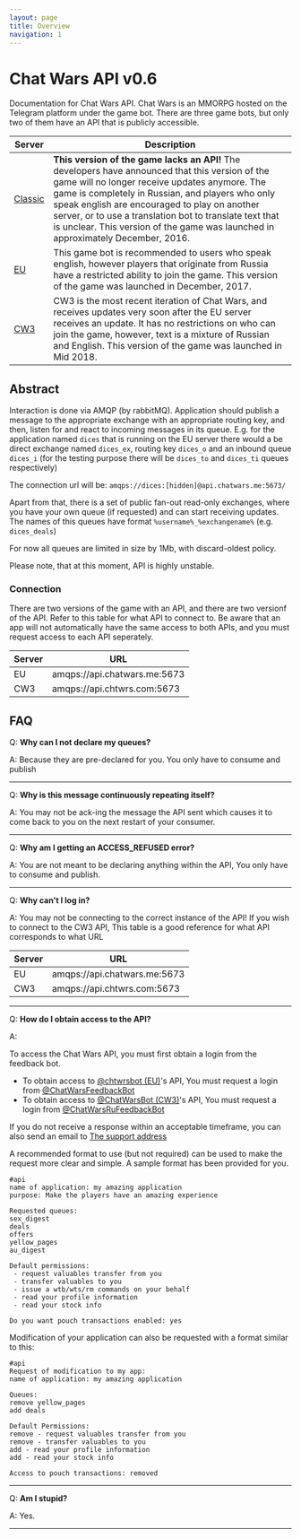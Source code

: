 ```yaml
---
layout: page
title: Overview
navigation: 1
---
```


# Chat Wars API v0.6
Documentation for Chat Wars API. Chat Wars is an MMORPG hosted on the Telegram platform under the game bot. There are three game bots, but only two of them have an API that is publicly accessible.

| Server | Description |
| --- | --- |
| [Classic](https://t.me/ChatWarsClassicBot) | **This version of the game lacks an API!** The developers have announced that this version of the game will no longer receive updates anymore. The game is completely in Russian, and players who only speak english are encouraged to play on another server, or to use a translation bot to translate text that is unclear. This version of the game was launched in approximately December, 2016. |
| [EU](https://t.me/chtwrsbot) | This game bot is recommended to users who speak english, however players that originate from Russia have a restricted ability to join the game. This version of the game was launched in December, 2017. |
| [CW3](https://t.me/chatwarsbot) | CW3 is the most recent iteration of Chat Wars, and receives updates very soon after the EU server receives an update. It has no restrictions on who can join the game, however, text is a mixture of Russian and English. This version of the game was launched in Mid 2018. |

## Abstract
Interaction is done via AMQP (by rabbitMQ). Application should publish a message to the appropriate exchange with  an appropriate routing key, and then, listen for and react to incoming messages in its queue. E.g. for the application named `dices` that is running on the EU server there would a be direct exchange named `dices_ex`, routing key `dices_o` and an inbound queue `dices_i` (for the testing purpose there will be `dices_to` and `dices_ti` queues respectively)

The connection url will be: `amqps://dices:[hidden]@api.chatwars.me:5673/`

Apart from that, there is a set of public fan-out read-only exchanges, where you have your own queue (if requested) and can start receiving updates. The names of this queues have format `%username%_%exchangename%`
(e.g. `dices_deals`)

For now all queues are limited in size by 1Mb, with discard-oldest policy. 

Please note, that at this moment, API is highly unstable.

### Connection

There are two versions of the game with an API, and there are two versionf of the API. Refer to this table for what API to connect to. Be aware that an app will not automatically have the same access to both APIs, and you must request access to each API seperately.

| Server | URL |
| --- | --- |
| EU | amqps://api.chatwars.me:5673 |
| CW3 | amqps://api.chtwrs.com:5673 |

## FAQ
Q: **Why can I not declare my queues?**

A: Because they are pre-declared for you. You only have to consume and publish

---
Q: **Why is this message continuously repeating itself?**

A: You may not be ack-ing the message the API sent which causes it to come back to you on the next restart of your consumer.

---
Q: **Why am I getting an ACCESS_REFUSED error?**

A: You are not meant to be declaring anything within the API, You only have to consume and publish.

---
Q: **Why can't I log in?**

A: You may not be connecting to the correct instance of the API! If you wish to connect to the CW3 API, This table is a good reference for what API corresponds to what URL

| Server | URL |
| --- | --- |
| EU | amqps://api.chatwars.me:5673 |
| CW3 | amqps://api.chtwrs.com:5673 |

---
Q: **How do I obtain access to the API?**

A:

To access the Chat Wars API, you must first obtain a login from the feedback bot.
* To obtain access to [@chtwrsbot (EU)](http://t.me/chtwrsbot)'s API, You must request a login from [@ChatWarsFeedbackBot](http://t.me/ChatWarsFeedbackBot)
* To obtain access to [@ChatWarsBot (CW3)](http://t.me/ChatWarsBot)'s API, You must request a login from [@ChatWarsRuFeedbackBot](http://t.me/ChatWarsRuFeedbackBot)

If you do not receive a response within an acceptable timeframe, you can also send an email to [The support address](mailto:support@chtwrs.freshdesk.com)

A recommended format to use (but not required) can be used to make the request more clear and simple. A sample format has been provided for you.
```plaintext
#api
name of application: my amazing application
purpose: Make the players have an amazing experience

Requested queues:
sex_digest
deals
offers
yellow_pages
au_digest

Default permissions:
 - request valuables transfer from you
 - transfer valuables to you
 - issue a wtb/wts/rm commands on your behalf
 - read your profile information
 - read your stock info

Do you want pouch transactions enabled: yes
```

Modification of your application can also be requested with a format similar to this:
```plaintext
#api
Request of modification to my app:
name of application: my amazing application

Queues:
remove yellow_pages
add deals

Default Permissions:
remove - request valuables transfer from you
remove - transfer valuables to you
add - read your profile information
add - read your stock info

Access to pouch transactions: removed
```

---
 

Q: **Am I stupid?**

A: Yes.

---
